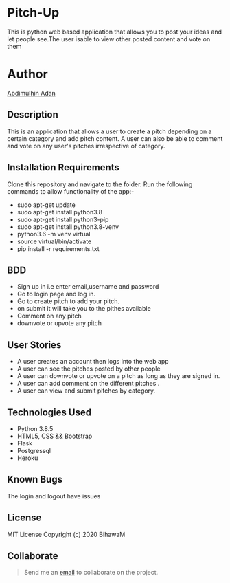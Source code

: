 # Pitch-Up

 This is python web based application that allows you to post your ideas and let people see.The user isable to view other posted content and vote on them



# Author
[Abdimulhin Adan](https://github.com/AbdimulhinYussuf3675)


## Description
  This is an application that allows a user to create a pitch depending on a certain category
  and add pitch content. A user can also be able to comment and vote on any user's pitches irrespective of category.


## Installation Requirements
  Clone this repository and navigate to the folder.
  Run the following commands to allow functionality of the app:-
  * sudo apt-get update
  * sudo apt-get install python3.8
  * sudo apt-get install python3-pip
  * sudo apt-get install python3.8-venv
  * python3.6 -m venv virtual
  * source virtual/bin/activate
  * pip install -r requirements.txt

## BDD
   * Sign up in i.e enter email,username and password
   * Go to login page and log in.
   * Go to create pitch to add your pitch.
   * on submit it will take you to the pithes available
   * Comment on any pitch
   * downvote or upvote any pitch


## User Stories
  * A user creates an account then logs into the web app
  * A user can see the pitches posted by other people
  * A user can  downvote or upvote on a pitch as long as they are signed in.
  * A user can add comment on the different pitches .
  * A user can view and submit pitches by category.

## Technologies Used
  * Python 3.8.5
  * HTML5, CSS && Bootstrap
  * Flask
  * Postgressql
  * Heroku

## Known Bugs
The login and logout have issues

## License
  MIT License
Copyright (c) 2020 BihawaM

## Collaborate
  > Send me an [email]() to collaborate on the project.